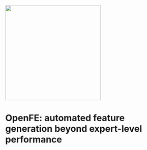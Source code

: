 <img src=https://github.com/ZhangTP1996/OpenFE/tree/master/doc/logo/openfe.svg width=300 />

OpenFE: automated feature generation beyond expert-level performance
==================================